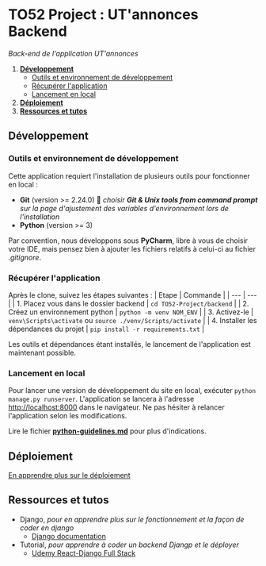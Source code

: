 # TO52 Project : UT'annonces Backend
_Back-end de l'application UT'annonces_

1. [**Développement**](#développement)
    - [Outils et environnement de développement](#outils-et-environnement-de-développement)
    - [Récupérer l'application](#récupérer-lapplication)
    - [Lancement en local](#lancement-en-local)
1. [**Déploiement**](#déploiement)
1. [**Ressources et tutos**](#ressources-et-tutos)

## Développement

### Outils et environnement de développement

Cette application requiert l'installation de plusieurs outils pour fonctionner en local :
* **Git** (version >= 2.24.0) :rotating_light: *choisir **Git & Unix tools from command prompt** sur la page d'ajustement des variables d'environnement lors de l'installation*
* **Python** (version >= 3)

Par convention, nous développons sous **PyCharm**, libre à vous de choisir votre IDE, mais pensez bien à ajouter les fichiers relatifs à celui-ci au fichier *.gitignore*.

### Récupérer l'application

Après le clone, suivez les étapes suivantes :
| Etape | Commande |
| --- | --- |
| 1. Placez vous dans le dossier backend | `cd TO52-Project/backend` |
| 2. Créez un environnement python | `python -m venv NOM_ENV` |
| 3. Activez-le | `venv\Scripts\activate` ou `source ./venv/Scripts/activate` |
| 4. Installer les dépendances du projet | `pip install -r requirements.txt` |

Les outils et dépendances étant installés, le lancement de l'application est maintenant possible.

### Lancement en local

Pour lancer une version de développement du site en local, exécuter `python manage.py runserver`. 
L'application se lancera à l'adresse [http://localhost:8000](http://localhost:8000) dans le navigateur. Ne pas hésiter à relancer l'application selon les modifications.

Lire le fichier [**python-guidelines.md**](./python-guidelines.md) pour plus d'indications.

## Déploiement

[En apprendre plus sur le déploiement](#)

## Ressources et tutos

- Django, _pour en apprendre plus sur le fonctionnement et la façon de coder en django_
    - [Django documentation](https://www.djangoproject.com/)
- Tutorial, _pour apprendre à coder un backend Djangp et le déployer_
    - [Udemy React-Django Full Stack](https://www.udemy.com/course/react-django-full-stack/)
